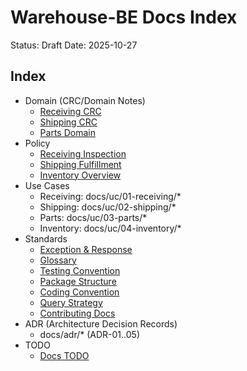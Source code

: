 # Warehouse-BE Docs Index

Status: Draft
Date: 2025-10-27


## Index

- Domain (CRC/Domain Notes)
  - [Receiving CRC](domain/oop-crc-receiving.md)
  - [Shipping CRC](domain/oop-crc-shipping.md)
  - [Parts Domain](domain/parts-domain.md)
- Policy
  - [Receiving Inspection](policy/receiving-inspection.md)
  - [Shipping Fulfillment](policy/shipping-fulfillment.md)
  - [Inventory Overview](policy/inventory-overview.md)
- Use Cases
  - Receiving: docs/uc/01-receiving/*
  - Shipping: docs/uc/02-shipping/*
  - Parts: docs/uc/03-parts/*
  - Inventory: docs/uc/04-inventory/*
- Standards
  - [Exception & Response](standards/exception-and-response.md)
  - [Glossary](standards/glossary.md)
  - [Testing Convention](standards/testing-convention.md)
  - [Package Structure](standards/package-structure.md)
  - [Coding Convention](standards/coding-convention.md)
  - [Query Strategy](standards/query-strategy.md)
  - [Contributing Docs](standards/contributing-docs.md)
- ADR (Architecture Decision Records)
  - docs/adr/* (ADR-01..05)
- TODO
  - [Docs TODO](TODO.md)
